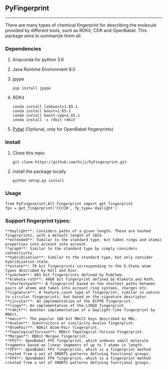 ## PyFingerprint
***

There are many types of chemical fingerprint for describing the molecule provided by different tools, such as RDKit, CDK and OpenBabel. This package aims to summarize them all.

### Dependencies

 1. Anaconda for python 3.6
 2. Java Runtime Environment 8.0
 3. jpype
 
        pip install jpype

 4. RDKit

        conda install libboost=1.65.1
        conda install boost=1.65.1
        conda install boost-cpp=1.65.1
        conda install -c rdkit rdkit
 5. [Pybel](https://open-babel.readthedocs.io/en/latest/UseTheLibrary/PythonInstall.html) (Optional, only for OpenBabel fingerprints)
 
 ### Install
 1. Clone this repo:
 
        git clone https://github.com/hcji/PyFingerprint.git
 2. install the package locally
 
        python setup.py install

### Usage

	from PyFingerprint.All_Fingerprint import get_fingerprint
	fps = get_fingerprint('CCCCN', fp_type='daylight')

### Support fingerprint types:

	**daylight**: Considers paths of a given length. These are hashed fingerprints, with a default length of 1024.
	**extended**: Similar to the standard type, but takes rings and atomic properties into account into account.
	**graph**: Similar to the standard type by simply considers connectivity.
	**hybridization**: Similar to the standard type, but only consider hybridization state.
	**estate**: 79 bit fingerprints corresponding to the E-State atom types described by Hall and Kier.
	**pubchem**: 881 bit fingerprints defined by PubChem.
	**klekota-roth**: 4860 bit fingerprint defined by Klekota and Roth.
	**shortestpath**: A fingerprint based on the shortest paths between pairs of atoms and takes into account ring systems, charges etc.
	**signature**: A feature,count type of fingerprint, similar in nature to circular fingerprints, but based on the signature descriptor.
	**circular**: An implementation of the ECFP6 fingerprint.
	**lingo**: An implementation of the LINGO fingerprint.
	**rdkit**: Another implementation of a Daylight-like fingerprint by RDKit.
	**maccs**: The popular 166 bit MACCS keys described by MDL.
	**Avalon**: Substructure or similarity Avalon fingerprint.
	**AtomPair**: RDKit Atom-Pair fingerprint.
	**TopologicalTorsion**: RDKit Topological-Torsion Fingerprint.
	**Morgan**: RDKit Morgan fingerprint.
	**FP2**: OpenBabel FP2 fingerprint, which indexes small molecule fragments based on linear segments of up to 7 atoms in length.
	**FP3**: OpenBabel FP3 fingerprint, which is a fingerprint method created from a set of SMARTS patterns defining functional groups.
	**FP4**: OpenBabel FP4 fingerprint, which is a fingerprint method created from a set of SMARTS patterns defining functional groups.
	

